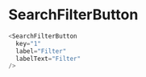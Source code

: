 # SearchFilterButton

```javascript
<SearchFilterButton
  key="1"
  label="Filter"
  labelText="Filter"
/>
```
